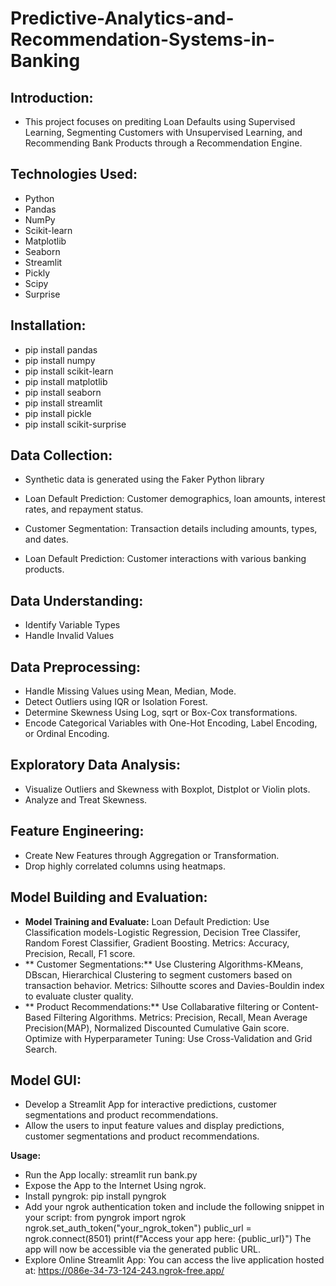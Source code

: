 # Predictive-Analytics-and-Recommendation-Systems-in-Banking

**Introduction:**
---------------------------------------------------------------------------------------------------------------------------------------------------------------------------------------------------------------------
* This project focuses on prediting Loan Defaults using Supervised Learning, Segmenting Customers with Unsupervised Learning, and Recommending Bank Products through a Recommendation Engine.

**Technologies Used:**
---------------------------------------------------------------------------------------------------------------------------------------------------------------------------------------------------------------------
* Python
* Pandas
* NumPy
* Scikit-learn
* Matplotlib
* Seaborn
* Streamlit
* Pickly
* Scipy
* Surprise

**Installation:**
---------------------------------------------------------------------------------------------------------------------------------------------------------------------------------------------------------------------
* pip install pandas
* pip install numpy
* pip install scikit-learn
* pip install matplotlib
* pip install seaborn
* pip install streamlit
* pip install pickle
* pip install scikit-surprise

**Data Collection:**
---------------------------------------------------------------------------------------------------------------------------------------------------------------------------------------------------------------------
* Synthetic data is generated using the Faker Python library

* Loan Default Prediction: Customer demographics, loan amounts, interest rates, and repayment status.
* Customer Segmentation: Transaction details including amounts, types, and dates.
* Loan Default Prediction: Customer interactions with various banking products.

**Data Understanding:**
---------------------------------------------------------------------------------------------------------------------------------------------------------------------------------------------------------------------
* Identify Variable Types
* Handle Invalid Values

**Data Preprocessing:**
---------------------------------------------------------------------------------------------------------------------------------------------------------------------------------------------------------------------
* Handle Missing Values using Mean, Median, Mode.
* Detect Outliers using IQR or Isolation Forest.
* Determine Skewness Using Log, sqrt or Box-Cox transformations.
* Encode Categorical Variables with One-Hot Encoding, Label Encoding, or Ordinal Encoding.

**Exploratory Data Analysis:**
---------------------------------------------------------------------------------------------------------------------------------------------------------------------------------------------------------------------
* Visualize Outliers and Skewness with Boxplot, Distplot or Violin plots.
* Analyze and Treat Skewness.

**Feature Engineering:**
---------------------------------------------------------------------------------------------------------------------------------------------------------------------------------------------------------------------
* Create New Features through Aggregation or Transformation.
* Drop highly correlated columns using heatmaps.

**Model Building and Evaluation:**
---------------------------------------------------------------------------------------------------------------------------------------------------------------------------------------------------------------------
* **Model Training and Evaluate:** Loan Default Prediction: Use Classification models-Logistic Regression, Decision Tree Classifer, Random Forest Classifier, Gradient Boosting. Metrics: Accuracy, Precision, Recall, F1 score.
* ** Customer Segmentations:** Use Clustering Algorithms-KMeans, DBscan, Hierarchical Clustering to segment customers based on transaction behavior. Metrics: Silhoutte scores and Davies-Bouldin index to evaluate cluster quality.
* ** Product Recommendations:** Use Collabarative filtering or Content-Based Filtering Algorithms. Metrics: Precision, Recall, Mean Average Precision(MAP), Normalized Discounted Cumulative Gain score.
Optimize with Hyperparameter Tuning: Use Cross-Validation and Grid Search.

**Model GUI:**
---------------------------------------------------------------------------------------------------------------------------------------------------------------------------------------------------------------------
* Develop a Streamlit App for interactive predictions, customer segmentations and product recommendations.
* Allow the users to input feature values and display predictions, customer segmentations and product recommendations.


**Usage:**
* Run the App locally: streamlit run bank.py
* Expose the App to the Internet Using ngrok.
* Install pyngrok: pip install pyngrok
* Add your ngrok authentication token and include the following snippet in your script: from pyngrok import ngrok ngrok.set_auth_token("your_ngrok_token") public_url = ngrok.connect(8501) print(f"Access your app here: {public_url}") The app will now be accessible via the generated public URL.
* Explore Online Streamlit App: You can access the live application hosted at: https://086e-34-73-124-243.ngrok-free.app/ 
